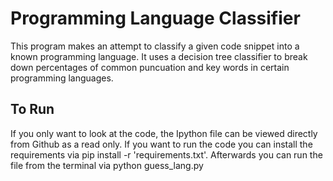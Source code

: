 # Programming Language Classifier

This program makes an attempt to classify a given code snippet into a known programming language. It uses a decision tree classifier to break down percentages of common puncuation and key words in certain programming languages.

## To Run
If you only want to look at the code, the Ipython file can be viewed directly from Github as a read only. If you want to run the code you can install the requirements via pip install -r 'requirements.txt'. Afterwards you can run the file from the terminal via python guess_lang.py
